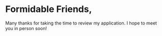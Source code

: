 # Formidable Friends,

Many thanks for taking the time to review my application. I hope to meet you in person soon!

